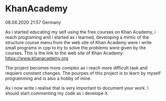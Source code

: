 # KhanAcademy

08.06.2020 21:57 Germany

As i started educating my self using the free courses on Khan Academy, i reach programing and i started as i learned,
developing a mimic of the structure course menu from the web site of Khan Academy were i write small programs in cpp
to try to solve the problems were given by the courses.
This is the link to the web site of Khan Academy: https://www.khanacademy.org

The project becomes more complex as i reach more difficult task and requiers constant changes.
The pourpes of this project is to learn by myself programming and is also a hobby of mine.

As i now write i realise that is very important to document your work. I should start commenting my code as i develope it.
